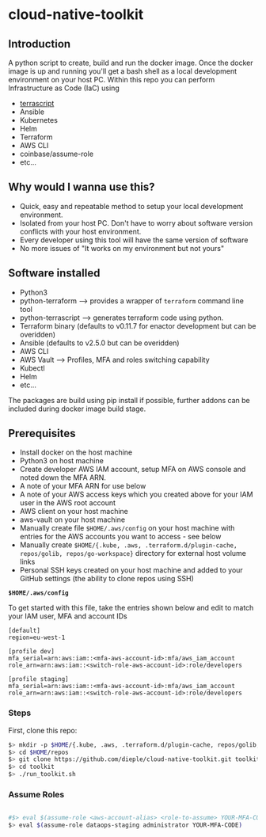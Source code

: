 # cloud-native-toolkit

## Introduction

A python script to create, build and run the docker image. Once the docker image is up and running you'll get a bash shell as a local development environment on your host PC.
Within this repo you can perform Infrastructure as Code (IaC) using 
* [terrascript](https://github.com/mjuenema/python-terrascript)
* Ansible
* Kubernetes
* Helm
* Terraform
* AWS CLI
* coinbase/assume-role
* etc...

## Why would I wanna use this?

* Quick, easy and repeatable method to setup your local development environment.
* Isolated from your host PC. Don't have to worry about software version conflicts with your host environment. 
* Every developer using this tool will have the same version of software
* No more issues of "It works on my environment but not yours"

## Software installed
* Python3
* python-terraform --> provides a wrapper of `terraform` command line tool
* python-terrascript --> generates terraform code using python.
* Terraform binary (defaults to v0.11.7 for enactor development but can be overidden)
* Ansible  (defaults to v2.5.0 but can be overidden)
* AWS CLI
* AWS Vault --> Profiles, MFA and roles switching capability
* Kubectl
* Helm
* etc...

The packages are build using pip install if possible, further addons can be included during docker image build stage.

## Prerequisites

* Install docker on the host machine
* Python3 on host machine
* Create developer AWS IAM account, setup MFA on AWS console and noted down the MFA ARN.
* A note of your MFA ARN for use below
* A note of your AWS access keys which you created above for your IAM user in the AWS root account
* AWS client on your host machine
* aws-vault on your host machine
* Manually create file `$HOME/.aws/config` on your host machine with entries for the 
AWS accounts you want to access - see below
* Manually create `$HOME/{.kube, .aws, .terraform.d/plugin-cache, repos/golib, repos/go-workspace}` directory for external host volume links
* Personal SSH keys created on your host machine and added to your GitHub settings (the ability to clone repos using SSH)  

__`$HOME/.aws/config`__ 

To get started with this file, take the entries shown below 
and edit to match your IAM user, MFA and account IDs  

```
[default]
region=eu-west-1

[profile dev]
mfa_serial=arn:aws:iam::<mfa-aws-account-id>:mfa/aws_iam_account
role_arn=arn:aws:iam::<switch-role-aws-account-id>:role/developers

[profile staging]
mfa_serial=arn:aws:iam::<mfa-aws-account-id>:mfa/aws_iam_account
role_arn=arn:aws:iam::<switch-role-aws-account-id>:role/developers
```


### Steps

First, clone this repo:

```bash
$> mkdir -p $HOME/{.kube, .aws, .terraform.d/plugin-cache, repos/golib, repos/go-workspace/src, repos/go-workspace/bin, repos/go-workspace/pkg}
$> cd $HOME/repos
$> git clone https://github.com/dieple/cloud-native-toolkit.git toolkit
$> cd toolkit
$> ./run_toolkit.sh
```


### Assume Roles
```bash

#$> eval $(assume-role <aws-account-alias> <role-to-assume> YOUR-MFA-CODE)
$> eval $(assume-role dataops-staging administrator YOUR-MFA-CODE)
```

